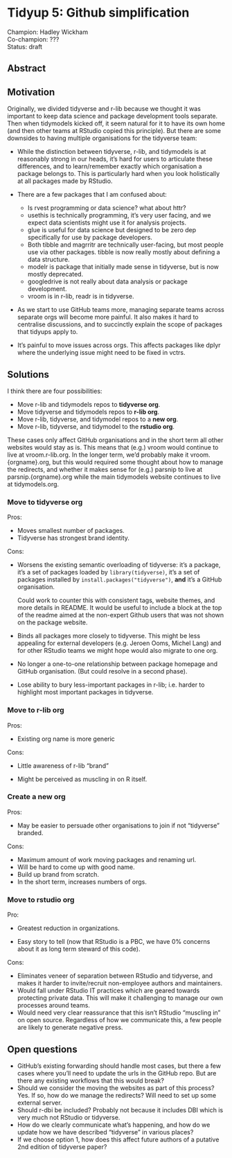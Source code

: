
# Tidyup 5: Github simplification

Champion: Hadley Wickham  
Co-champion: ???  
Status: draft

## Abstract

## Motivation

Originally, we divided tidyverse and r-lib because we thought it was
important to keep data science and package development tools separate.
Then when tidymodels kicked off, it seem natural for it to have its own
home (and then other teams at RStudio copied this principle). But there
are some downsides to having multiple organisations for the tidyverse
team:

-   While the distinction between tidyverse, r-lib, and tidymodels is at
    reasonably strong in our heads, it’s hard for users to articulate
    these differences, and to learn/remember exactly which organisation
    a package belongs to. This is particularly hard when you look
    holistically at all packages made by RStudio.

-   There are a few packages that I am confused about:

    -   Is rvest programming or data science? what about httr?
    -   usethis is technically programming, it’s very user facing, and
        we expect data scientists might use it for analysis projects.
    -   glue is useful for data science but designed to be zero dep
        specifically for use by package developers.
    -   Both tibble and magrritr are technically user-facing, but most
        people use via other packages. tibble is now really mostly about
        defining a data structure.
    -   modelr is package that initially made sense in tidyverse, but is
        now mostly deprecated.
    -   googledrive is not really about data analysis or package
        development.
    -   vroom is in r-lib, readr is in tidyverse.

-   As we start to use GitHub teams more, managing separate teams across
    separate orgs will become more painful. It also makes it hard to
    centralise discussions, and to succinctly explain the scope of
    packages that tidyups apply to.

-   It’s painful to move issues across orgs. This affects packages like
    dplyr where the underlying issue might need to be fixed in vctrs.

## Solutions

I think there are four possibilities:

-   Move r-lib and tidymodels repos to **tidyverse org**.
-   Move tidyverse and tidymodels repos to **r-lib org**.
-   Move r-lib, tidyverse, and tidymodel repos to a **new org**.
-   Move r-lib, tidyverse, and tidymodel to the **rstudio org**.

These cases only affect GitHub organisations and in the short term all
other websites would stay as is. This means that (e.g.) vroom would
continue to live at vroom.r-lib.org. In the longer term, we’d probably
make it vroom.{orgname}.org, but this would required some thought about
how to manage the redirects, and whether it makes sense for (e.g.)
parsnip to live at parsnip.{orgname}.org while the main tidymodels
website continues to live at tidymodels.org.

### Move to tidyverse org

Pros:

-   Moves smallest number of packages.
-   Tidyverse has strongest brand identity.

Cons:

-   Worsens the existing semantic overloading of tidyverse: it’s a
    package, it’s a set of packages loaded by `library(tidyverse)`, it’s
    a set of packages installed by `install.packages("tidyverse")`,
    **and** it’s a GitHub organisation.

    Could work to counter this with consistent tags, website themes, and
    more details in README. It would be useful to include a block at the
    top of the readme aimed at the non-expert Github users that was not
    shown on the package website.

-   Binds all packages more closely to tidyverse. This might be less
    appealing for external developers (e.g. Jeroen Ooms, Michel Lang)
    and for other RStudio teams we might hope would also migrate to one
    org.

-   No longer a one-to-one relationship between package homepage and
    GitHub organisation. (But could resolve in a second phase).

-   Lose ability to bury less-important packages in r-lib; i.e. harder
    to highlight most important packages in tidyverse.

### Move to r-lib org

Pros:

-   Existing org name is more generic

Cons:

-   Little awareness of r-lib “brand”

-   Might be perceived as muscling in on R itself.

### Create a new org

Pros:

-   May be easier to persuade other organisations to join if not
    “tidyverse” branded.

Cons:

-   Maximum amount of work moving packages and renaming url.
-   Will be hard to come up with good name.
-   Build up brand from scratch.
-   In the short term, increases numbers of orgs.

### Move to rstudio org

Pro:

-   Greatest reduction in organizations.

-   Easy story to tell (now that RStudio is a PBC, we have 0% concerns
    about it as long term steward of this code).

Cons:

-   Eliminates veneer of separation between RStudio and tidyverse, and
    makes it harder to invite/recruit non-employee authors and
    maintainers.
-   Would fall under RStudio IT practices which are geared towards
    protecting private data. This will make it challenging to manage our
    own processes around teams.
-   Would need very clear reassurance that this isn’t RStudio “muscling
    in” on open source. Regardless of how we communicate this, a few
    people are likely to generate negative press.

## Open questions

-   GitHub’s existing forwarding should handle most cases, but there a
    few cases where you’ll need to update the urls in the GitHub repo.
    But are there any existing workflows that this would break?
-   Should we consider the moving the websites as part of this process?
    Yes. If so, how do we manage the redirects? Will need to set up some
    external server.
-   Should r-dbi be included? Probably not because it includes DBI which
    is very much not RStudio or tidyverse.
-   How do we clearly communicate what’s happening, and how do we update
    how we have described “tidyverse” in various places?
-   If we choose option 1, how does this affect future authors of a
    putative 2nd edition of tidyverse paper?
